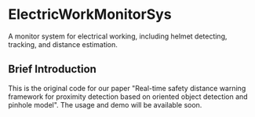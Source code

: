 # ElectricWorkMonitorSys
A monitor system for electrical working, including helmet detecting, tracking, and distance estimation.
## Brief Introduction
This is the original code for our paper "Real-time safety distance warning framework for proximity detection based on oriented object detection and pinhole model".  The usage and demo will be available soon.
